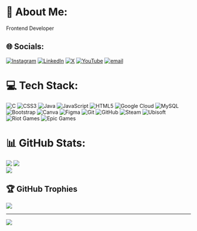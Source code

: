 # 💫 About Me:
Frontend Developer


## 🌐 Socials:
[![Instagram](https://img.shields.io/badge/Instagram-%23E4405F.svg?logo=Instagram&logoColor=white)](https://instagram.com/prateekrajput_08) [![LinkedIn](https://img.shields.io/badge/LinkedIn-%230077B5.svg?logo=linkedin&logoColor=white)](https://linkedin.com/in/prateekrajput08) [![X](https://img.shields.io/badge/X-black.svg?logo=X&logoColor=white)](https://x.com/prateekrajput_08) [![YouTube](https://img.shields.io/badge/YouTube-%23FF0000.svg?logo=YouTube&logoColor=white)](https://youtube.com/@TechCode9) [![email](https://img.shields.io/badge/Email-D14836?logo=gmail&logoColor=white)](mailto:prateekrajput2003@gmail.com) 

# 💻 Tech Stack:
![C](https://img.shields.io/badge/c-%2300599C.svg?style=flat&logo=c&logoColor=white) ![CSS3](https://img.shields.io/badge/css3-%231572B6.svg?style=flat&logo=css3&logoColor=white) ![Java](https://img.shields.io/badge/java-%23ED8B00.svg?style=flat&logo=openjdk&logoColor=white) ![JavaScript](https://img.shields.io/badge/javascript-%23323330.svg?style=flat&logo=javascript&logoColor=%23F7DF1E) ![HTML5](https://img.shields.io/badge/html5-%23E34F26.svg?style=flat&logo=html5&logoColor=white) ![Google Cloud](https://img.shields.io/badge/GoogleCloud-%234285F4.svg?style=flat&logo=google-cloud&logoColor=white) ![MySQL](https://img.shields.io/badge/MySql-ED32936.svg?style=flat&logo=mysql&logoColor=white) ![Bootstrap](https://img.shields.io/badge/bootstrap-%238511FA.svg?style=flat&logo=bootstrap&logoColor=white) ![Canva](https://img.shields.io/badge/Canva-%2300C4CC.svg?style=flat&logo=Canva&logoColor=white) ![Figma](https://img.shields.io/badge/figma-%23F24E1E.svg?style=flat&logo=figma&logoColor=white) ![Git](https://img.shields.io/badge/git-%23F05033.svg?style=flat&logo=git&logoColor=white) ![GitHub](https://img.shields.io/badge/github-%23121011.svg?style=flat&logo=github&logoColor=white) ![Steam](https://img.shields.io/badge/steam-%23000000.svg?style=flat&logo=steam&logoColor=white) ![Ubisoft](https://img.shields.io/badge/Ubisoft-%23F5F5F5.svg?style=flat&logo=Ubisoft&logoColor=black) ![Riot Games](https://img.shields.io/badge/riotgames-D32936.svg?style=flat&logo=riotgames&logoColor=white) ![Epic Games](https://img.shields.io/badge/epicgames-%23313131.svg?style=flat&logo=epicgames&logoColor=white)
# 📊 GitHub Stats:
![](https://github-readme-stats.vercel.app/api?username=prateekrajput08&theme=dark&hide_border=true&include_all_commits=true&count_private=false)
![](https://nirzak-streak-stats.vercel.app/?user=prateekrajput08&theme=dark&hide_border=true)<br/>
![](https://github-readme-stats.vercel.app/api/top-langs/?username=prateekrajput08&theme=dark&hide_border=true&include_all_commits=true&count_private=false&layout=compact)

## 🏆 GitHub Trophies
![](https://github-profile-trophy.vercel.app/?username=prateekrajput08&theme=dark&no-frame=true&no-bg=true&margin-w=4)

---
[![](https://visitcount.itsvg.in/api?id=prateekrajput08&icon=0&color=12)](https://visitcount.itsvg.in)

<!-- Proudly created with GPRM ( https://gprm.itsvg.in ) -->
